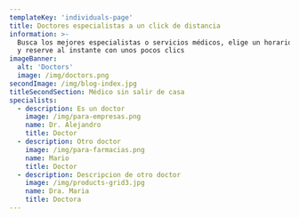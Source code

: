```yaml
---
templateKey: 'individuals-page'
title: Doctores especialistas a un click de distancia
information: >-
  Busca los mejores especialistas o servicios médicos, elige un horario adecuado
  y reserve al instante con unos pocos clics
imageBanner:
  alt: 'Doctors'
  image: /img/doctors.png
secondImage: /img/blog-index.jpg
titleSecondSection: Médico sin salir de casa
specialists:
  - description: Es un doctor
    image: /img/para-empresas.png
    name: Dr. Alejandro
    title: Doctor
  - description: Otro doctor
    image: /img/para-farmacias.png
    name: Mario
    title: Doctor
  - description: Descripcion de otro doctor
    image: /img/products-grid3.jpg
    name: Dra. Maria
    title: Doctora
---
```



